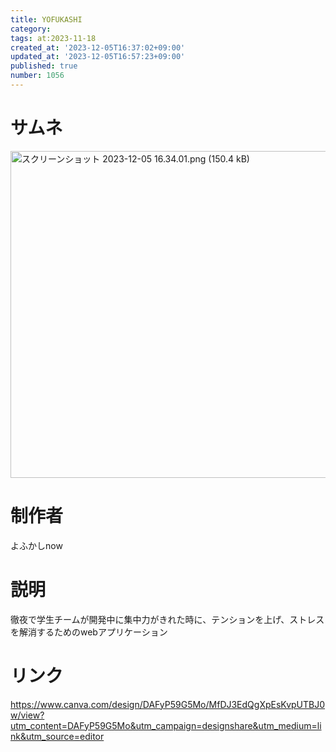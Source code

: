 ```yaml
---
title: YOFUKASHI
category:
tags: at:2023-11-18
created_at: '2023-12-05T16:37:02+09:00'
updated_at: '2023-12-05T16:57:23+09:00'
published: true
number: 1056
---
```


# サムネ
<img width="523" alt="スクリーンショット 2023-12-05 16.34.01.png (150.4 kB)" src="/img/markdown/1056/e425365c-0597-49e3-aac8-ef7efe9657b6.png">


# 制作者
よふかしnow

# 説明
徹夜で学生チームが開発中に集中力がきれた時に、テンションを上げ、ストレスを解消するためのwebアプリケーション

# リンク
https://www.canva.com/design/DAFyP59G5Mo/MfDJ3EdQgXpEsKvpUTBJ0w/view?utm_content=DAFyP59G5Mo&utm_campaign=designshare&utm_medium=link&utm_source=editor
